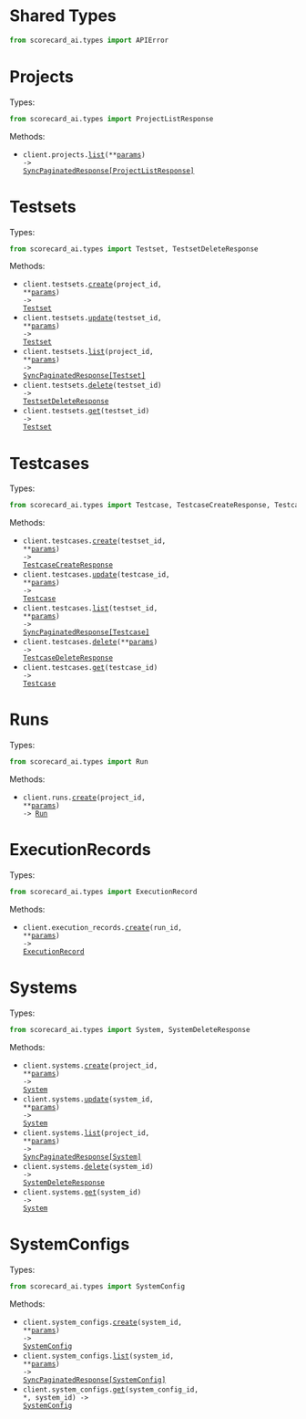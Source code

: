 # Shared Types

```python
from scorecard_ai.types import APIError
```

# Projects

Types:

```python
from scorecard_ai.types import ProjectListResponse
```

Methods:

- <code title="get /projects">client.projects.<a href="./src/scorecard_ai/resources/projects.py">list</a>(\*\*<a href="src/scorecard_ai/types/project_list_params.py">params</a>) -> <a href="./src/scorecard_ai/types/project_list_response.py">SyncPaginatedResponse[ProjectListResponse]</a></code>

# Testsets

Types:

```python
from scorecard_ai.types import Testset, TestsetDeleteResponse
```

Methods:

- <code title="post /projects/{projectId}/testsets">client.testsets.<a href="./src/scorecard_ai/resources/testsets.py">create</a>(project_id, \*\*<a href="src/scorecard_ai/types/testset_create_params.py">params</a>) -> <a href="./src/scorecard_ai/types/testset.py">Testset</a></code>
- <code title="patch /testsets/{testsetId}">client.testsets.<a href="./src/scorecard_ai/resources/testsets.py">update</a>(testset_id, \*\*<a href="src/scorecard_ai/types/testset_update_params.py">params</a>) -> <a href="./src/scorecard_ai/types/testset.py">Testset</a></code>
- <code title="get /projects/{projectId}/testsets">client.testsets.<a href="./src/scorecard_ai/resources/testsets.py">list</a>(project_id, \*\*<a href="src/scorecard_ai/types/testset_list_params.py">params</a>) -> <a href="./src/scorecard_ai/types/testset.py">SyncPaginatedResponse[Testset]</a></code>
- <code title="delete /testsets/{testsetId}">client.testsets.<a href="./src/scorecard_ai/resources/testsets.py">delete</a>(testset_id) -> <a href="./src/scorecard_ai/types/testset_delete_response.py">TestsetDeleteResponse</a></code>
- <code title="get /testsets/{testsetId}">client.testsets.<a href="./src/scorecard_ai/resources/testsets.py">get</a>(testset_id) -> <a href="./src/scorecard_ai/types/testset.py">Testset</a></code>

# Testcases

Types:

```python
from scorecard_ai.types import Testcase, TestcaseCreateResponse, TestcaseDeleteResponse
```

Methods:

- <code title="post /testsets/{testsetId}/testcases">client.testcases.<a href="./src/scorecard_ai/resources/testcases.py">create</a>(testset_id, \*\*<a href="src/scorecard_ai/types/testcase_create_params.py">params</a>) -> <a href="./src/scorecard_ai/types/testcase_create_response.py">TestcaseCreateResponse</a></code>
- <code title="put /testcases/{testcaseId}">client.testcases.<a href="./src/scorecard_ai/resources/testcases.py">update</a>(testcase_id, \*\*<a href="src/scorecard_ai/types/testcase_update_params.py">params</a>) -> <a href="./src/scorecard_ai/types/testcase.py">Testcase</a></code>
- <code title="get /testsets/{testsetId}/testcases">client.testcases.<a href="./src/scorecard_ai/resources/testcases.py">list</a>(testset_id, \*\*<a href="src/scorecard_ai/types/testcase_list_params.py">params</a>) -> <a href="./src/scorecard_ai/types/testcase.py">SyncPaginatedResponse[Testcase]</a></code>
- <code title="post /testcases/bulk-delete">client.testcases.<a href="./src/scorecard_ai/resources/testcases.py">delete</a>(\*\*<a href="src/scorecard_ai/types/testcase_delete_params.py">params</a>) -> <a href="./src/scorecard_ai/types/testcase_delete_response.py">TestcaseDeleteResponse</a></code>
- <code title="get /testcases/{testcaseId}">client.testcases.<a href="./src/scorecard_ai/resources/testcases.py">get</a>(testcase_id) -> <a href="./src/scorecard_ai/types/testcase.py">Testcase</a></code>

# Runs

Types:

```python
from scorecard_ai.types import Run
```

Methods:

- <code title="post /projects/{projectId}/runs">client.runs.<a href="./src/scorecard_ai/resources/runs.py">create</a>(project_id, \*\*<a href="src/scorecard_ai/types/run_create_params.py">params</a>) -> <a href="./src/scorecard_ai/types/run.py">Run</a></code>

# ExecutionRecords

Types:

```python
from scorecard_ai.types import ExecutionRecord
```

Methods:

- <code title="post /runs/{runId}/executionrecords">client.execution_records.<a href="./src/scorecard_ai/resources/execution_records.py">create</a>(run_id, \*\*<a href="src/scorecard_ai/types/execution_record_create_params.py">params</a>) -> <a href="./src/scorecard_ai/types/execution_record.py">ExecutionRecord</a></code>

# Systems

Types:

```python
from scorecard_ai.types import System, SystemDeleteResponse
```

Methods:

- <code title="post /projects/{projectId}/systems">client.systems.<a href="./src/scorecard_ai/resources/systems.py">create</a>(project_id, \*\*<a href="src/scorecard_ai/types/system_create_params.py">params</a>) -> <a href="./src/scorecard_ai/types/system.py">System</a></code>
- <code title="patch /systems/{systemId}">client.systems.<a href="./src/scorecard_ai/resources/systems.py">update</a>(system_id, \*\*<a href="src/scorecard_ai/types/system_update_params.py">params</a>) -> <a href="./src/scorecard_ai/types/system.py">System</a></code>
- <code title="get /projects/{projectId}/systems">client.systems.<a href="./src/scorecard_ai/resources/systems.py">list</a>(project_id, \*\*<a href="src/scorecard_ai/types/system_list_params.py">params</a>) -> <a href="./src/scorecard_ai/types/system.py">SyncPaginatedResponse[System]</a></code>
- <code title="delete /systems/{systemId}">client.systems.<a href="./src/scorecard_ai/resources/systems.py">delete</a>(system_id) -> <a href="./src/scorecard_ai/types/system_delete_response.py">SystemDeleteResponse</a></code>
- <code title="get /systems/{systemId}">client.systems.<a href="./src/scorecard_ai/resources/systems.py">get</a>(system_id) -> <a href="./src/scorecard_ai/types/system.py">System</a></code>

# SystemConfigs

Types:

```python
from scorecard_ai.types import SystemConfig
```

Methods:

- <code title="post /systems/{systemId}/configs">client.system_configs.<a href="./src/scorecard_ai/resources/system_configs.py">create</a>(system_id, \*\*<a href="src/scorecard_ai/types/system_config_create_params.py">params</a>) -> <a href="./src/scorecard_ai/types/system_config.py">SystemConfig</a></code>
- <code title="get /systems/{systemId}/configs">client.system_configs.<a href="./src/scorecard_ai/resources/system_configs.py">list</a>(system_id, \*\*<a href="src/scorecard_ai/types/system_config_list_params.py">params</a>) -> <a href="./src/scorecard_ai/types/system_config.py">SyncPaginatedResponse[SystemConfig]</a></code>
- <code title="get /systems/{systemId}/configs/{systemConfigId}">client.system_configs.<a href="./src/scorecard_ai/resources/system_configs.py">get</a>(system_config_id, \*, system_id) -> <a href="./src/scorecard_ai/types/system_config.py">SystemConfig</a></code>
